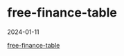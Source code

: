 # free-finance-table

2024-01-11

[free-finance-table](https://onepisya.github.io/slidev-demo/2024/free-finance-table)